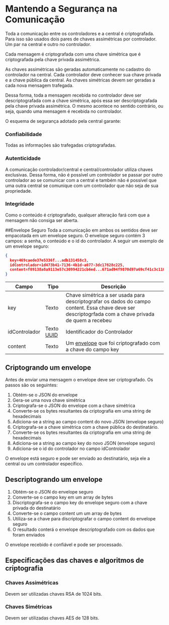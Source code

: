 # Mantendo a Segurança na Comunicação
Toda a comunicação entre os controladores e a central é criptografada. Para isso são usados dois pares de chaves assimétricas por controlador. Um par na central e outro no controlador.

Cada mensagem é criptografada com uma chave simétrica que é criptografada pela chave privada assimétrica. 

As chaves assimétricas são geradas automaticamente no cadastro do controlador na central. Cada controlador deve conhecer sua chave privada e a chave pública da central. As chaves simétricas devem ser geradas a cada nova mensagem trafegada.

Dessa forma, toda a mensagem recebida no controlador deve ser descriptografada com a chave simétrica, após essa ser descriptografada pela chave privada assimétrica. O mesmo acontece no sentido contrário, ou seja, quando uma mensagem é recebida no controlador.

O esquema de segurança adotado pela central garante:

### Confiabilidade
Todas as informações são trafegadas criptografadas.

### Autenticidade
A comunicação controlador/central e central/controlador utiliza chaves exclusivas. Dessa forma, não é possível um controlador se passar por outro controlador ao se comunicar com a central e também não é possível que uma outra central se comunique com um controlador que não seja de sua propriedade.

### Integridade
Como o conteúdo é criptografado, qualquer alteração fará com que a mensagem não consiga ser aberta.


##Envelope Seguro
Toda a comunicação em ambos os sentidos deve ser empacotada em um envelope seguro. O envelope seguro contém 3 campos: a senha, o conteúdo e o id do controlador. A seguir um exemplo de um envelope seguro:


```JSON
{
  key=469caede37e5336f...adb131458c3, 
  idControlador=1d473b41-7136-4b1d-a077-3dc17828c225, 
  content=f09138a8a9113e57c30994221cb6ed...671ad94f9870d97a69cf41c3c1105189
} 
```

| Campo| Tipo | Descrição |
| ------------ | ------------- | ------------ |
| key | Texto  | Chave simétrica a ser usada para descriptografar os dados do campo content. Essa chave deve ser descriptogrfada com a chave privada de quem a recebeu|
| idControlador | Texto [UUID](https://en.wikipedia.org/wiki/Universally_unique_identifier) | Identificador do Controlador |
| content | Texto   | Um [envelope](/comunicacao/envelope) que foi criptografado com a chave do campo key |

## Criptogrando um envelope
Antes de enviar uma mensagem o envelope deve ser criptografado. Os passos são os seguintes:

1. Obtém-se o JSON do envelope
2. Gera-se uma nova chave simétrica
3. Criptografa-se o JSON do envelope com a chave simétrica
4. Converte-se os bytes resultantes da criptografia em uma string de hexadecimais
5. Adiciona-se a string ao campo content do novo JSON (envelope seguro)
6. Criptografa-se a chave simétrica com a chave pública do destinatário.
7. Converte-se os bytes resultantes da criptografia em uma string de hexadecimais
8. Adiciona-se a string ao campo key do novo JSON (envelope seguro)
9. Adiciona-se o id do controlador no campo idControlador

O envelope está seguro e pode ser enviado ao destinatário, seja ele a central ou um controlador específico.
## Descriptogrando um envelope
1. Obtém-se o JSON do envelope seguro
2. Converte-se o campo key em um array de bytes
3. Discriptografa-se o campo key do envelope seguro com a chave privada do destinatário
4. Converte-se o campo content um um array de bytes
3. Utiliza-se a chave para discriptografar o campo content do envelope seguro
4. O resultado conterá o envelope descriptografado com os dados que foram enviados

O envelope recebido é confiável e pode ser processado.

## Especificações das chaves e algoritmos de criptografia
### Chaves Assimétricas
Devem ser utilizadas chaves RSA de 1024 bits.
### Chaves Simétricas
Devem ser utilizadas chaves AES de 128 bits.



